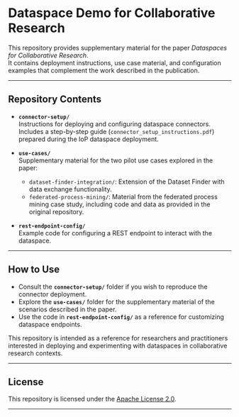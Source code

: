 # Dataspace Demo for Collaborative Research

This repository provides supplementary material for the paper *Dataspaces for Collaborative Research*.  
It contains deployment instructions, use case material, and configuration examples that complement the work described in the publication.

---

## Repository Contents

- **`connector-setup/`**  
  Instructions for deploying and configuring dataspace connectors.  
  Includes a step-by-step guide (`connector_setup_instructions.pdf`) prepared during the IoP dataspace deployment.

- **`use-cases/`**  
  Supplementary material for the two pilot use cases explored in the paper:  
  - `dataset-finder-integration/`: Extension of the Dataset Finder with data exchange functionality.  
  - `federated-process-mining/`: Material from the federated process mining case study, including code and data as provided in the original repository.

- **`rest-endpoint-config/`**  
  Example code for configuring a REST endpoint to interact with the dataspace.

---

## How to Use

- Consult the **`connector-setup/`** folder if you wish to reproduce the connector deployment.  
- Explore the **`use-cases/`** folder for the supplementary material of the scenarios described in the paper.  
- Use the code in **`rest-endpoint-config/`** as a reference for customizing dataspace endpoints.

This repository is intended as a reference for researchers and practitioners interested in deploying and experimenting with dataspaces in collaborative research contexts.

---

## License

This repository is licensed under the [Apache License 2.0](LICENSE).

---
